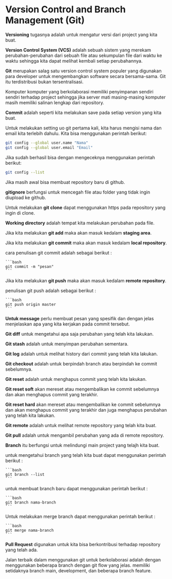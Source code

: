 # Version Control and Branch Management (Git)

**Versioning** tugasnya adalah untuk mengatur versi dari project yang kita buat.

**Version Control System (VCS)** adalah sebuah sistem yang merekam perubahan-perubahan dari sebuah file atau sekumpulan file dari waktu ke waktu sehingga kita dapat melihat kembali setiap perubahannya.

**Git** merupakan salag satu version control system populer yang digunakan para developer untuk mengembangkan software secara bersama-sama. Git itu terdistribusi bukan tersentralisasi.

Komputer komputer yang berkolaborasi memiliki penyimpanan sendiri sendiri terhadap project sehingga jika server mati masing-masing komputer masih memiliki salinan lengkap dari repository.

**Commit** adalah seperti kita melakukan save pada setiap version yang kita buat.

Untuk melakukan setting uo git pertama kali, kita harus mengisi nama dan email kita terlebih dahulu. Kita bisa menggunakan perintah berikut:

```bash
git config --global user.name "Nama"
git config --global user.email "Email"
```

Jika sudah berhasil bisa dengan mengeceknya menggunakan perintah berikut:

```bash
git config --list
```

Jika masih awal bisa membuat repository baru di github.

**gitignore** berfungsi untuk mencegah file atau folder yang tidak ingin diupload ke github.

Untuk melakukan **git clone** dapat menggunakan https pada repository yang ingin di clone.

**Working directory** adalah tempat kita melakukan perubahan pada file.

Jika kita melakukan **git add** maka akan masuk kedalam **staging area**.

Jika kita melakukan **git commit** maka akan masuk kedalam **local repository**.

cara penulisan git commit adalah sebagai berikut :
    
    ```bash
    git commit -m "pesan"
    ```

Jika kita melakukan **git push** maka akan masuk kedalam **remote repository**.

penulisan git push adalah sebagai berikut :

    ```bash
    git push origin master
    ```

**Untuk message** perlu membuat pesan yang spesifik dan dengan jelas menjelaskan apa yang kita kerjakan pada commit tersebut.

**Git diff** untuk mengetahui apa saja perubahan yang telah kita lakukan.

**Git stash** adalah untuk menyimpan perubahan sementara.
 
**Git log** adalah untuk melihat history dari commit yang telah kita lakukan.

**Git checkout** adalah untuk berpindah branch atau berpindah ke commit sebelumnya.

**Git reset** adalah untuk menghapus commit yang telah kita lakukan.

**Git reset soft** akan mereset atau mengembalikan ke commit sebelumnya dan akan menghapus commit yang terakhir.

**Git reset hard** akan mereset atau mengembalikan ke commit sebelumnya dan akan menghapus commit yang terakhir dan juga menghapus perubahan yang telah kita lakukan.

**Git remote** adalah untuk melihat remote repository yang telah kita buat.

**Git pull** adalah untuk mengambil perubahan yang ada di remote repository.

**Branch** itu berfungsi untuk melindungi main project yang telajh kita buat.

untuk mengetahui branch yang telah kita buat dapat menggunakan perintah berikut :

    ```bash
    git branch --list
    ```

untuk membuat branch baru dapat menggunakan perintah berikut :

    ```bash
    git branch nama-branch
    ```

Untuk melakukan merge branch dapat menggunakan perintah berikut :

    ```bash
    git merge nama-branch
    ```

**Pull Request** digunakan untuk kita bisa berkontribusi terhadap repository yang telah ada.

Jalan terbaik dalam menggunakan git untuk berkolaborasi adalah dengan menggunakan beberapa branch dengan git flow yang jelas. memiliki setidaknya branch main, development, dan beberapa branch feature.


